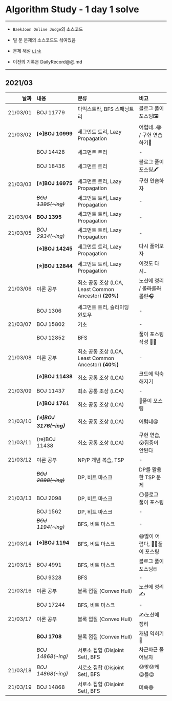 # Algorithm Study - 1 day 1 solve
---
- `BaekJoon Online Judge`의 소스코드

- 덜 푼 문제의 소스코드도 섞여있음

- 문제 해설 [`Link`](https://blog.naver.com/uss425)

- 이전의 기록은 DailyRecord@@.md
---
## 2021/03

<div markdown="1">

|날짜|내용|분류|비고|
|----:|:----|:----|:----|
|21/03/01|BOJ 11779|다익스트라, BFS 스패닝트리| 블로그 풀이 포스팅🖼 |
|21/03/02|**[⭐]BOJ 10999**|세그먼트 트리, Lazy Propagation| 어렵네..😂 / 구현 연습하기👊 |
||BOJ 14428|세그먼트 트리| - |
||BOJ 18436|세그먼트 트리| 블로그 풀이 포스팅🖋 |
|21/03/03|**[⭐]BOJ 16975**|세그먼트 트리, Lazy Propagation| 구현 연습하자 |
||~~*BOJ 1395(~ing)*~~|세그먼트 트리, Lazy Propagation| - |
|21/03/04|**BOJ 1395**|세그먼트 트리, Lazy Propagation| - |
|21/03/05|*BOJ 2934(~ing)*|세그먼트 트리, Lazy Propagation| - |
||**[⭐]BOJ 14245**|세그먼트 트리, Lazy Propagation| 다시 풀어보자 |
||**[⭐]BOJ 12844**|세그먼트 트리, Lazy Propagation| 이것도 다시..  |
|21/03/06| 이론 공부 | 최소 공통 조상 (LCA, Least Common Ancestor) **(20%)** | 노션에 정리 / ~~롤리롤리롤린🎧~~ |
||BOJ 1306| 세그먼트 트리, 슬라이딩 윈도우 | - |
|21/03/07|BOJ 15802| 기초 | - |
||BOJ 12852| BFS | 풀이 포스팅 작성 👨‍💻 |
|21/03/08| 이론 공부 | 최소 공통 조상 (LCA, Least Common Ancestor) **(40%)** | - |
||**[⭐]BOJ 11438**| 최소 공통 조상 (LCA) | 코드에 익숙해지기 |
|21/03/09|BOJ 11437| 최소 공통 조상 (LCA) | - |
||**[⭐]BOJ 1761**| 최소 공통 조상 (LCA) | 🎨풀이 포스팅 |
|21/03/10|***[⭐]BOJ 3176(~ing)***| 최소 공통 조상 (LCA) | 어렵네😫 |
|21/03/11|(re)BOJ 11438| 최소 공통 조상 (LCA) | 구현 연습, 😵집중이 안된다 |
|21/03/12| 이론 공부 | NP/P 개념 복습, TSP | - |
||~~*BOJ 2098(~ing)*~~| DP, 비트 마스크 | DP를 활용한 TSP 문제 |
|21/03/13|BOJ 2098| DP, 비트 마스크 | 😶블로그 풀이 포스팅 |
||BOJ 1562| DP, 비트 마스크 | - |
||~~*BOJ 1194(~ing)*~~| BFS, 비트 마스크 | - |
|21/03/14|**[⭐]BOJ 1194**| BFS, 비트 마스크 | 😅많이 어렵다, 🤹‍♀️풀이 포스팅 |
|21/03/15|BOJ 4991| BFS, 비트 마스크 | 블로그 풀이 포스팅🙄 |
||BOJ 9328| BFS | - |
|21/03/16| 이론 공부 | 볼록 껍질 (Convex Hull) | 노션에 정리✍ |
||BOJ 17244| BFS, 비트 마스크 | - |
|21/03/17| 이론 공부 | 볼록 껍질 (Convex Hull) | ✍노션에 정리 |
||**BOJ 1708**| 볼록 껍질 (Convex Hull) | 개념 익히기🧐 |
||*BOJ 14868(~ing)*| 서로소 집합 (Disjoint Set), BFS | 차근차근 풀어보자 |
|21/03/18|*BOJ 14868(~ing)*| 서로소 집합 (Disjoint Set), BFS | 😡맞😡왜😡틀😡 |
|21/03/19|BOJ 14868| 서로소 집합 (Disjoint Set), BFS | 머쓱😅 |
</div>
